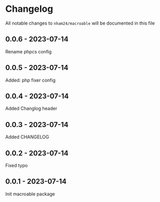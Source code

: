 # Changelog

All notable changes to `nham24/macroable` will be documented in this file

## 0.0.6 - 2023-07-14

Rename phpcs config

## 0.0.5 - 2023-07-14

Added: php fixer config

## 0.0.4 - 2023-07-14

Added Changlog header

## 0.0.3 - 2023-07-14

Added CHANGELOG

## 0.0.2 - 2023-07-14

Fixed typo

## 0.0.1 - 2023-07-14

Init macroable package
